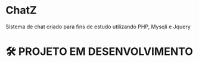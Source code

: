 # ChatZ
Sistema de chat criado para fins de estudo utilizando PHP, Mysqli e Jquery


# 🛠 PROJETO EM DESENVOLVIMENTO
